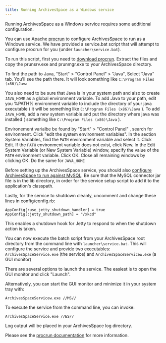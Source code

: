 ```yaml
---
title: Running ArchivesSpace as a Windows service
---
```


Running ArchivesSpace as a Windows service requires some additional configuration.

You can use Apache [procrun](http://commons.apache.org/proper/commons-daemon/procrun.html) to configure ArchivesSpace to run as a Windows service. We have provided a service.bat script that will attempt to configure procrun for you (under `launcher\service.bat`).

To run this script, first you need to [download procrun](http://www.apache.org/dist/commons/daemon/binaries/windows/).
Extract the files and copy the prunsrv.exe and prunmgr.exe to your ArchivesSpace directory.

To find the path to Java, "Start" > "Control Panel" > "Java", Select "Java" tab. You'll see the path there. It will look something like `C:\Program Files (x86)\Java`

You also need to be sure that Java is in your system path and also to create `JAVA_HOME` as a global environment variable.
To add Java to your path, edit you %PATH% environment variable to include the directory of your java executable ( it will be something like `C:\Program Files (x86)\Java` ). To add `JAVA_HOME`, add a new system variable and put the directory where java was installed ( something like `C:\Program Files (x86)\Java` ).

Environement varialbe be found by "Start" > "Control Panel" , search for environment. Click "edit the system environment variables". In the section System Variables, find the `PATH` environment variable and select it. Click Edit. If the `PATH` environment variable does not exist, click New. In the Edit System Variable (or New System Variable) window, specify the value of the `PATH` environment variable. Click OK. Close all remaining windows by clicking OK. Do the same for `JAVA_HOME`

Before setting up the ArchivesSpace service, you should also [configure ArchivesSpace to run against MySQL](../provisioning/mysql.html).
Be sure that the MySQL connector jar file is in the lib directory, in order for
the service setup script to add it to the application's classpath.

Lastly, for the service to shutdown cleanly, uncomment and change these lines in
config/config.rb:

    AppConfig[:use_jetty_shutdown_handler] = true
    AppConfig[:jetty_shutdown_path] = "/xkcd"

This enables a shutdown hook for Jetty to respond to when the shutdown action
is taken.

You can now execute the batch script from your ArchivesSpace root directory from
the command line with `launcher\service.bat`. This will configure the service and
provide two executables: `ArchivesSpaceService.exe` (the service) and
`ArchivesSpaceServicew.exe` (a GUI monitor)

There are several options to launch the service. The easiest is to open the GUI
monitor and click "Launch".

Alternatively, you can start the GUI monitor and minimize it in your
system tray with:

    ArchivesSpaceServicew.exe //MS//

To execute the service from the command line, you can invoke:

    ArchivesSpaceService.exe //ES//

Log output will be placed in your ArchivesSpace log directory.

Please see the [procrun
documentation](http://commons.apache.org/proper/commons-daemon/procrun.html)
for more information.
